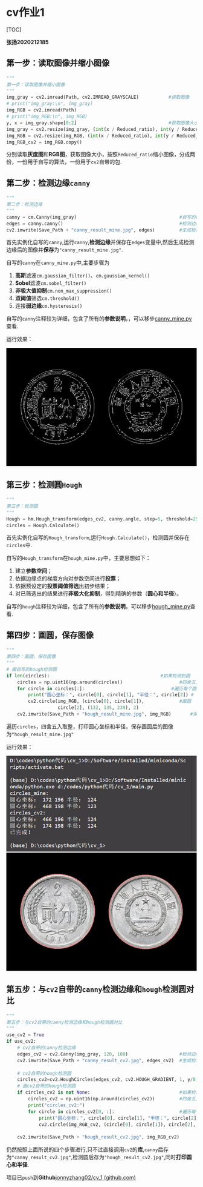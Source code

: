 # cv作业1

[TOC]

**张扬2020212185**

## 第一步：读取图像并缩小图像

```py
"""
第一步：读取图像并缩小图像
"""
img_gray = cv2.imread(Path, cv2.IMREAD_GRAYSCALE)           #读取图像
# print("img_gray:\n", img_gray)                  
img_RGB = cv2.imread(Path)                                      
# print("img_RGB:\n", img_RGB)
y, x = img_gray.shape[0:2]                                  #获取图像大小
img_gray = cv2.resize(img_gray, (int(x / Reduced_ratio), int(y / Reduced_ratio))) #缩小图像    
img_RGB = cv2.resize(img_RGB, (int(x / Reduced_ratio), int(y / Reduced_ratio)))
img_RGB_cv2 = img_RGB.copy()
```

分别读取**灰度图**和**RGB图**，获取图像大小，按照`Reduced_ratio`缩小图像，分成两份，一份用于自写的算法，一份用于`cv2`自带的包.

## 第二步：检测边缘`canny`

```python
"""
第二步：检测边缘
"""
canny = cm.Canny(img_gray)                                      #自写的canny实例化
edges = canny.canny()                                           #检测边缘
cv2.imwrite(Save_Path + "canny_result_mine.jpg", edges)         #生成检测边缘后的图像
```

首先实例化自写的`canny`,运行`canny`,**检测边缘**并保存在`edges`变量中,然后生成检测边缘后的图像并**保存**为`"canny_result_mine.jpg"`.

自写的`canny`在`canny_mine.py`中,主要步骤为

1. **高斯**滤波`cm.gaussian_filter()`、`cm.gaussian_kernel()`
2. **Sobel**滤波`cm.sobel_filter()`
3. **非极大值抑制**`cm.non_max_suppression()`
4. **双阈值**筛选`cm.threshold()`
5. 连接**弱边缘**`cm.hysteresis()`

自写的`canny`注释较为详细，包含了所有的**参数说明**，，可以移步[canny_mine.py](https://github.com/jonnyzhang02/cv_1/blob/master/canny_mine.py)查看.

运行效果：

<img src="/result/canny_result_mine.jpg"/>

## 第三步：检测圆`Hough`

```py
"""
第三步：检测圆
"""
Hough = hm.Hough_transform(edges_cv2, canny.angle, step=5, threshold=25)          #自写的hough实例化
circles = Hough.Calculate() 
```

首先实例化自写的`Hough_transform`,运行`Hough.Calculate()`，检测圆并保存在`circles`中.

自写的`Hough_transform`在`hough_mine.py`中，主要思想如下：

1. 建立**参数空间**；
2. 依据边缘点的梯度方向对参数空间进行**投票**；
3. 依据预设定的**投票阈值筛选**出初步结果；
4. 对已筛选出的结果进行**非极大化抑制**，得到精确的参数（**圆心和半径**）。

自写的`hough`注释较为详细，包含了所有的**参数说明**，可以移步[hough_mine.py](https://github.com/jonnyzhang02/cv_1/blob/master/hough_mine.py)查看.

## 第四步：画圆，保存图像

```py
"""
第四步：画圆，保存图像
"""         
# 画自写的hough检测圆
if len(circles):                                         #如果检测到圆        
    circles = np.uint16(np.around(circles))                     #四舍五入取整
    for circle in circles[:]:                                #遍历每个圆 
        print("圆心坐标：", circle[0], circle[1], "半径：", circle[2]) # 打印圆心坐标和半径
        cv2.circle(img_RGB, (circle[0], circle[1]),             #画圆
                   circle[2], (132, 135, 239), 2)
    cv2.imwrite(Save_Path + "hough_result_mine.jpg", img_RGB)       #保存检测圆后的图像
```

遍历`circles`，四舍五入取整，打印圆心坐标和半径，保存画圆后的图像为`"hough_result_mine.jpg"`

运行效果：

<img src="./screen_shoot.png" alt="screen_shoot"  />

<img src="/result/hough_result_mine.jpg"  />

## 第五步：与`cv2`自带的`canny`检测边缘和`hough`检测圆对比

```py
"""
第五步：与cv2自带的canny检测边缘和hough检测圆对比
"""
use_cv2 = True
if use_cv2:
    # cv2自带的canny检测边缘
    edges_cv2 = cv2.Canny(img_gray, 120, 180)                   #检测边缘
    cv2.imwrite(Save_Path + "canny_result_cv2.jpg", edges_cv2)  #生成检测边缘后的图像

    # cv2自带的hough检测圆
    circles_cv2=cv2.HoughCircles(edges_cv2, cv2.HOUGH_GRADIENT, 1, y/8, param1= 100,param2= 60,minRadius= 10, maxRadius= 150)  #检测圆       
    # 画cv2自带的hough检测圆
    if circles_cv2 is not None:                                 #如果检测到圆
        circles_cv2 = np.uint16(np.around(circles_cv2))         #四舍五入取整
        print("circles_cv2:")
        for circle in circles_cv2[0, :]:                        #遍历每个圆 
            print("圆心坐标：", circle[0], circle[1], "半径：", circle[2])
            cv2.circle(img_RGB_cv2, (circle[0], circle[1]), circle[2], (132, 135, 239), 2)     #画圆  
            
    cv2.imwrite(Save_Path + "hough_result_cv2.jpg", img_RGB_cv2)   
```

仍然按照上面所说的四个步骤进行,只不过直接调用`cv2`的**库**,`canny`后存为`"canny_result_cv2.jpg"`,检测圆后存为`"hough_result_cv2.jpg"`,同时**打印圆心和半径**.

项目已`push`到**Github**[jonnyzhang02/cv_1 (github.com)](https://github.com/jonnyzhang02/cv_1)

